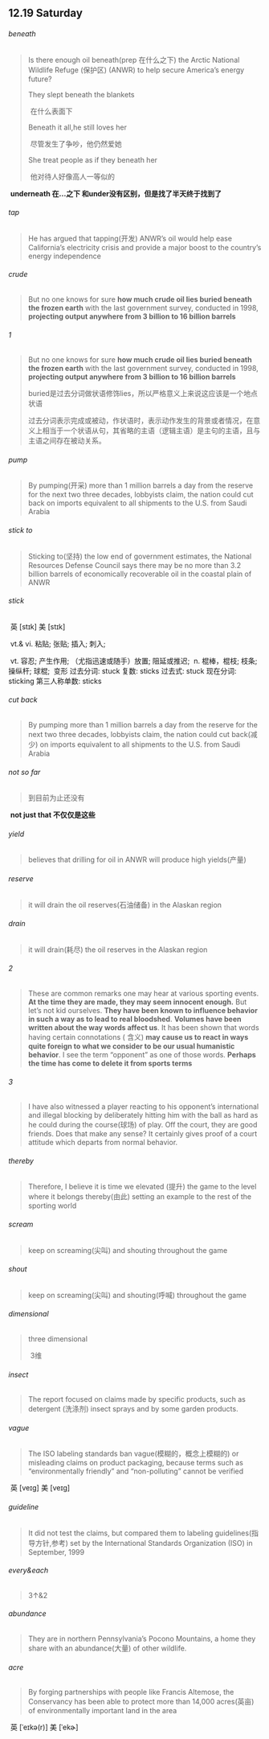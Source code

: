 ## 12.19	Saturday

###### beneath

>Is there enough oil beneath(prep	在什么之下) the Arctic National Wildlife Refuge (保护区) (ANWR) to help secure America’s energy future?
>
>They slept beneath the blankets
>
>​	在什么表面下
>
>Beneath it all,he still loves her
>
>​	尽管发生了争吵，他仍然爱她
>
>She treat people as if they beneath her
>
>​	他对待人好像高人一等似的

​	**underneath	在...之下	和under没有区别，但是找了半天终于找到了**

###### tap

>He has argued that tapping(开发) ANWR’s oil would help ease California’s electricity crisis and provide a major boost to the country’s energy independence

###### crude

>But no one knows for sure **how much crude oil lies buried beneath the frozen earth** with the last government survey, conducted in 1998, **projecting output anywhere from 3 billion to 16 billion barrels**

###### 1

>But no one knows for sure **how much crude oil lies buried beneath the frozen earth** with the last government survey, conducted in 1998, **projecting output anywhere from 3 billion to 16 billion barrels**
>
>​	buried是过去分词做状语修饰lies，所以严格意义上来说这应该是一个地点状语
>
>​	过去分词表示完成或被动，作状语时，表示动作发生的背景或者情况，在意义上相当于一个状语从句，其省略的主语（逻辑主语）是主句的主语，且与主语之间存在被动关系。

###### pump

>By pumping(开采) more than 1 million barrels a day from the reserve for the next two three decades, lobbyists claim, the nation could cut back on imports equivalent to all shipments to the U.S. from Saudi Arabia

###### stick to

>Sticking to(坚持) the low end of government estimates, the National Resources Defense Council says there may be no more than 3.2 billion barrels of economically recoverable oil in the coastal plain of ANWR

###### stick

​	英 [stɪk]   美 [stɪk] 

​	vt.& vi.  粘贴; 张贴; 插入; 刺入;

​	vt.  容忍; 产生作用; （尤指迅速或随手）放置; 阻延或推迟;
​	n.  棍棒，棍枝; 枝条; 操纵杆; 球棍;
​	变形 过去分词: stuck 复数: sticks 过去式: stuck 现在分词: sticking 第三人称单数: sticks

###### cut back

> By pumping more than 1 million barrels a day from the reserve for the next two three decades, lobbyists claim, the nation could cut back(减少) on imports equivalent to all shipments to the U.S. from Saudi Arabia

###### not so far

> 到目前为止还没有

​	**not just that	不仅仅是这些**

###### yield

> believes that drilling for oil in ANWR will produce high yields(产量)

###### reserve

> it will drain the oil reserves(石油储备) in the Alaskan region

###### drain

> it will drain(耗尽) the oil reserves in the Alaskan region



###### 2

> These are common remarks one may hear at various sporting events. **At the time they are made, they may seem innocent enough.** But let’s not kid ourselves. **They have been known to influence behavior in such a way as to lead to real bloodshed**. **Volumes have been written about the way words affect us**. It has been shown that words having certain connotations ( 含义) **may cause us to react in ways quite foreign to what we consider to be our usual humanistic behavior**. I see the term “opponent” as one of those words. **Perhaps the time has come to delete it from sports terms**

###### 3

>I have also witnessed a player reacting to his opponent’s international and illegal blocking by deliberately hitting him with the ball as hard as he could during the course(球场) of play. Off the court, they are good friends. Does that make any sense? It certainly gives proof of a court attitude which departs from normal behavior.

###### thereby

>Therefore, I believe it is time we elevated (提升) the game to the level where it belongs thereby(由此) setting an example to the rest of the sporting world



###### scream

> keep on screaming(尖叫) and shouting throughout the game

###### shout

>keep on screaming(尖叫) and shouting(呼喊) throughout the game

###### dimensional

> three dimensional
>
> ​	3维



###### insect

>The report focused on claims made by specific products, such as detergent (洗涤剂) insect sprays and by some garden products.

###### vague

>The ISO labeling standards ban vague(模糊的，概念上模糊的) or misleading claims on product packaging, because terms such as “environmentally friendly” and “non-polluting” cannot be verified

​	英 [veɪg]   美 [veɪg] 

###### guideline

>It did not test the claims, but compared them to labeling guidelines(指导方针,参考) set by the International Standards Organization (ISO) in September, 1999

###### every&each

> 3↑&2

######  abundance 

>They are in northern Pennsylvania’s Pocono Mountains, a home they share with an abundance(大量) of other wildlife.

###### acre

>By forging partnerships with people like Francis Altemose, the Conservancy has been able to protect more than 14,000 acres(英亩) of environmentally important land in the area

​	英 [ˈeɪkə(r)]   美 [ˈekɚ]  

